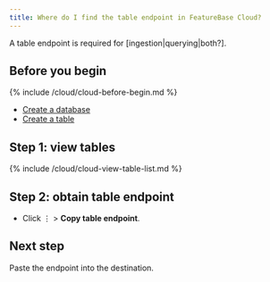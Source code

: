 ```yaml
---
title: Where do I find the table endpoint in FeatureBase Cloud?
---
```


A table endpoint is required for [ingestion|querying|both?].

## Before you begin

{% include /cloud/cloud-before-begin.md %}
* [Create a database](/cloud/cloud-databases/cloud-db-create)
* [Create a table](/cloud/cloud-databases/cloud-create-table)

## Step 1: view tables

{% include /cloud/cloud-view-table-list.md %}

## Step 2: obtain table endpoint

* Click &#8942; > **Copy table endpoint**.

## Next step

Paste the endpoint into the destination.
